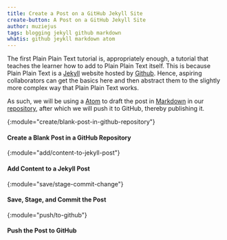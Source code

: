 ```yaml
---
title: Create a Post on a GitHub Jekyll Site
create-button: A Post on a GitHub Jekyll Site
author: muziejus
tags: blogging jekyll github markdown
whatis: github jeykll markdown atom
---
```


The first Plain Plain Text tutorial is, appropriately enough, a tutorial that
teaches the learner how to add to Plain Plain Text itself. This is because
Plain Plain Text is a [Jekyll](/whatis/jekyll) website hosted by
[Github](/whatis/github). Hence, aspiring collaborators can get the basics
here and then abstract them to the slightly more complex way that Plain Plain
Text works.

As such, we will be using a [Atom](/whatis/atom) to draft the post in
[Markdown](/whatis/markdown) in our [repository](/whatis/repository), after
which we will push it to GitHub, thereby publishing it.

{:module="create/blank-post-in-github-repository"}
#### Create a Blank Post in a GitHub Repository

{:module="add/content-to-jekyll-post"}
#### Add Content to a Jekyll Post

{:module="save/stage-commit-change"}
#### Save, Stage, and Commit the Post

{:module="push/to-github"}
#### Push the Post to GitHub


